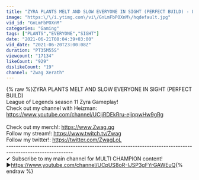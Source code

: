 ```yaml
---
title: "ZYRA PLANTS MELT AND SLOW EVERYONE IN SIGHT (PERFECT BUILD) - League of Legends"
image: "https:\/\/i.ytimg.com\/vi\/GnLmFbPOXnM\/hqdefault.jpg"
vid_id: "GnLmFbPOXnM"
categories: "Gaming"
tags: ["PLANTS","EVERYONE","SIGHT"]
date: "2021-06-21T08:04:39+03:00"
vid_date: "2021-06-20T23:00:08Z"
duration: "PT35M55S"
viewcount: "17134"
likeCount: "929"
dislikeCount: "19"
channel: "Zwag Xerath"
---
```

{% raw %}ZYRA PLANTS MELT AND SLOW EVERYONE IN SIGHT (PERFECT BUILD)<br />League of Legends season 11 Zyra Gameplay!<br />Check out my channel with Heizman: <a rel="nofollow" target="blank" href="https://www.youtube.com/channel/UCjiRDEkRru-ejjppwHw9gRg">https://www.youtube.com/channel/UCjiRDEkRru-ejjppwHw9gRg</a><br /><br />Check out my merch!: <a rel="nofollow" target="blank" href="https://www.Zwag.gg">https://www.Zwag.gg</a><br />Follow my stream!: <a rel="nofollow" target="blank" href="https://www.twitch.tv/Zwag">https://www.twitch.tv/Zwag</a><br />Follow my twitter!: <a rel="nofollow" target="blank" href="https://twitter.com/ZwagLoL">https://twitter.com/ZwagLoL</a><br />----------------------------------------------------------------------------------------------------------<br />✔ Subscribe to my main channel for MULTI CHAMPION content!<br />►<a rel="nofollow" target="blank" href="https://www.youtube.com/channel/UCpUS8oR-IJSP3gFYrGAWEuQ">https://www.youtube.com/channel/UCpUS8oR-IJSP3gFYrGAWEuQ</a>{% endraw %}
